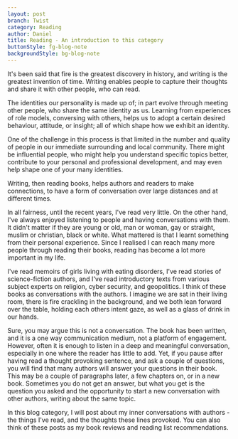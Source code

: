 ```yaml
---
layout: post
branch: Twist
category: Reading
author: Daniel
title: Reading - An introduction to this category
buttonStyle: fg-blog-note
backgroundStyle: bg-blog-note
---
```


It's been said that fire is the greatest discovery in history, and writing is the greatest invention of time. Writing enables people to capture their thoughts and share it with other people, who can read.
<!-- excerpt-end -->

The identities our personality is made up of; in part evolve through meeting other people, who share the same identity as us. Learning from experiences of role models, conversing with others, helps us to adopt a certain desired behaviour, attitude, or insight; all of which shape how we exhibit an identity. 

One of the challenge in this process is that limited in the number and quality of people in our immediate surrounding and local community. There might be influential people, who might help you understand specific topics better, contribute to your personal and professional development, and may even help shape one of your many identities.

Writing, then reading books, helps authors and readers to make connections, to have a form of conversation over large distances and at different times.

In all fairness, until the recent years, I've read very little. On the other hand, I've always enjoyed listening to people and having conversations with them. It didn't matter if they are young or old, man or woman, gay or straight, muslim or christian, black or white. What mattered is that I learnt something from their personal experience. Since I realised I can reach many more people through reading their books, reading has become a lot more important in my life.

I've read memoirs of girls living with eating disorders, I've read stories of science-fiction authors, and I've read introductory texts from various subject experts on religion, cyber security, and geopolitics. I think of these books as conversations with the authors. I imagine we are sat in their living room, there is fire crackling in the background, and we both lean forward over the table, holding each others intent gaze, as well as a glass of drink in our hands.

Sure, you may argue this is not a conversation. The book has been written, and it is a one way communication medium, not a platform of engagement. However, often it is enough to listen in a deep and meaningful conversation, especially in one where the reader has little to add. Yet, if you pause after having read a thought provoking sentence, and ask a couple of questions, you will find that many authors will answer your questions in their book. This may be a couple of paragraphs later, a few chapters on, or in a new book. Sometimes you do not get an answer, but what you get is the question you asked and the opportunity to start a new conversation with other authors, writing about the same topic.

In this blog category, I will post about my inner conversations with authors - the things I've read, and the thoughts these lines provoked. You can also think of these posts as my book reviews and reading list recommendations. 